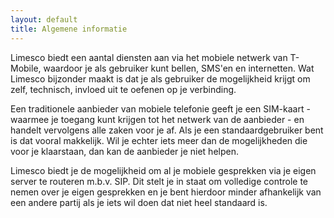 ```yaml
---
layout: default
title: Algemene informatie
---
```

Limesco biedt een aantal diensten aan via het mobiele netwerk van T-Mobile, waardoor je als gebruiker kunt bellen, SMS'en en internetten. Wat Limesco bijzonder maakt is dat je als gebruiker de mogelijkheid krijgt om zelf, technisch, invloed uit te oefenen op je verbinding.

Een traditionele aanbieder van mobiele telefonie geeft je een SIM-kaart - waarmee je toegang kunt krijgen tot het netwerk van de aanbieder - en handelt vervolgens alle zaken voor je af. Als je een standaardgebruiker bent is dat vooral makkelijk. Wil je echter iets meer dan de mogelijkheden die voor je klaarstaan, dan kan de aanbieder je niet helpen.

Limesco biedt je de mogelijkheid om al je mobiele gesprekken via je eigen server te routeren m.b.v. SIP. Dit stelt je in staat om volledige controle te nemen over je eigen gesprekken en je bent hierdoor minder afhankelijk van een andere partij als je iets wil doen dat niet heel standaard is.
